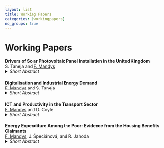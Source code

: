 ```yaml
---
layout: list
title: Working Papers
categories: [workingpapers]
no_groups: true
---
```


# Working Papers

**Drivers of Solar Photovoltaic Panel Installation in the United Kingdom** <br>
S. Taneja and <u>F. Mandys</u>
<details style="margin-top: -15px; margin-bottom: 20px;"><summary><i>Short Abstract</i></summary>
Examining the key drivers that motivate consumers to install solar photovoltaic and solar water heating panels in the United Kingdom. The Understanding Society dataset is employed, and the binomial and ordered logit regressions are applied.
</details>

**Digitalisation and Industrial Energy Demand** <br>
<u>F. Mandys</u> and S. Taneja
<details style="margin-top: -15px; margin-bottom: 20px;"><summary><i>Short Abstract</i></summary>
Analysing the effect of greater investment into information and communication technologies on industrial energy consumption across European countries.
</details>

**ICT and Productivity in the Transport Sector** <br>
<u>F. Mandys</u> and D. Coyle
<details style="margin-top: -15px; margin-bottom: 20px;"><summary><i>Short Abstract</i></summary>
Examining the impact that information and communication technologies have on productivity and energy productivity in the UK transportation and warehousing sectors. Comparisons across various countries are made.
</details>

**Energy Expenditure Among the Poor: Evidence from the Housing Benefits Claimants** <br>
<u>F. Mandys</u>, J. Špeciánová, and R. Jahoda
<details style="margin-top: -15px; margin-bottom: 20px;"><summary><i>Short Abstract</i></summary>
Research into the drivers and patterns of energy expenditure among the poorest households in the Czech Republic. The energy types examined include electricity and gas, differentiation is made between house owners and renters, and a unique large-scale dataset from the housing benefits claimants is used.
</details>
